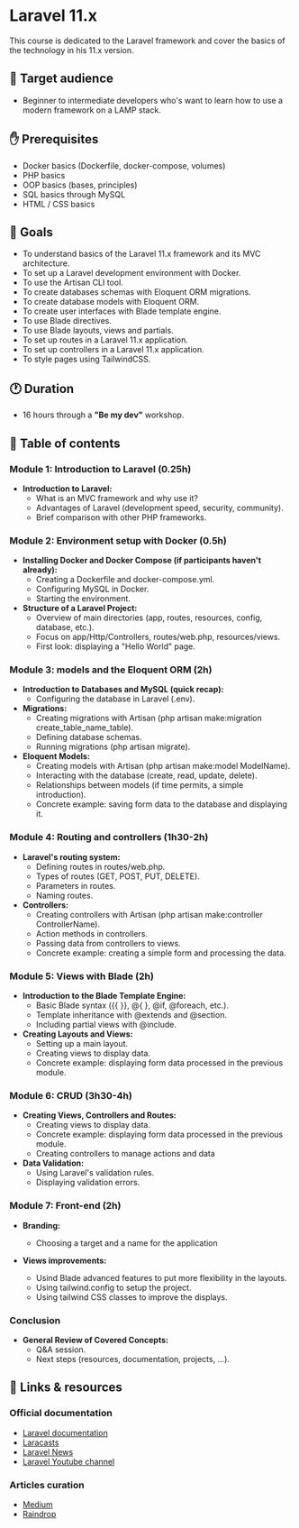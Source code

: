 # Laravel 11.x

This course is dedicated to the Laravel framework and cover the basics of the technology in his 11.x version.
  
## :information_desk_person: Target audience

- Beginner to intermediate developers who's want to learn how to use a modern framework on a LAMP stack.

## :hand: Prerequisites

- Docker basics (Dockerfile, docker-compose, volumes)
- PHP basics
- OOP basics (bases, principles)
- SQL basics through MySQL
- HTML / CSS basics
  
## :dart: Goals

- To understand basics of the Laravel 11.x framework and its MVC architecture.
- To set up a Laravel development environment with Docker.
- To use the Artisan CLI tool.
- To create databases schemas with Eloquent ORM migrations.
- To create database models with Eloquent ORM.
- To create user interfaces with Blade template engine.
- To use Blade directives.
- To use Blade layouts, views and partials.
- To set up routes in a Laravel 11.x application.
- To set up controllers in a Laravel 11.x application.
- To style pages using TailwindCSS.

## :clock1: Duration

- 16 hours through a **"Be my dev"** workshop.

## :bookmark_tabs: Table of contents

### Module 1: Introduction to Laravel (0.25h)

- **Introduction to Laravel:**
  - What is an MVC framework and why use it?
  - Advantages of Laravel (development speed, security, community).
  - Brief comparison with other PHP frameworks.

### Module 2: Environment setup with Docker (0.5h)

- **Installing Docker and Docker Compose (if participants haven't already):**
  - Creating a Dockerfile and docker-compose.yml.
  - Configuring MySQL in Docker.
  - Starting the environment.
- **Structure of a Laravel Project:**
  - Overview of main directories (app, routes, resources, config, database, etc.).
  - Focus on app/Http/Controllers, routes/web.php, resources/views.
  - First look: displaying a "Hello World" page.

### Module 3: models and the Eloquent ORM (2h)

- **Introduction to Databases and MySQL (quick recap):**
  - Configuring the database in Laravel (.env).
- **Migrations:**
  - Creating migrations with Artisan (php artisan make:migration create_table_name_table).
  - Defining database schemas.
  - Running migrations (php artisan migrate).
- **Eloquent Models:**
  - Creating models with Artisan (php artisan make:model ModelName).
  - Interacting with the database (create, read, update, delete).
  - Relationships between models (if time permits, a simple introduction).
  - Concrete example: saving form data to the database and displaying it.

### Module 4: Routing and controllers (1h30-2h)

- **Laravel's routing system:**
  - Defining routes in routes/web.php.
  - Types of routes (GET, POST, PUT, DELETE).
  - Parameters in routes.
  - Naming routes.
- **Controllers:**
  - Creating controllers with Artisan (php artisan make:controller ControllerName).
  - Action methods in controllers.
  - Passing data from controllers to views.
  - Concrete example: creating a simple form and processing the data.

### Module 5: Views with Blade (2h)

- **Introduction to the Blade Template Engine:**
  - Basic Blade syntax ({{ }}, @{ }, @if, @foreach, etc.).
  - Template inheritance with @extends and @section.
  - Including partial views with @include.
- **Creating Layouts and Views:**
  - Setting up a main layout.
  - Creating views to display data.
  - Concrete example: displaying form data processed in the previous module.

### Module 6: CRUD (3h30-4h)

- **Creating Views, Controllers and Routes:**
  - Creating views to display data.
  - Concrete example: displaying form data processed in the previous module.
  - Creating controllers to manage actions and data
- **Data Validation:**
  - Using Laravel's validation rules.
  - Displaying validation errors.

### Module 7: Front-end (2h)

- **Branding:**
  - Choosing a target and a name for the application

- **Views improvements:**
  - Usind Blade advanced features to put more flexibility in the layouts.
  - Using tailwind.config to setup the project.
  - Using tailwind CSS classes to improve the displays.

### Conclusion

- **General Review of Covered Concepts:**
  - Q&A session.
  - Next steps (resources, documentation, projects, ...).

## :link: Links & resources
  
### Official documentation

- [Laravel documentation](https://laravel.com/docs)
- [Laracasts](https://laracasts.com/)
- [Laravel News](https://laravel-news.com/)
- [Laravel Youtube channel](https://www.youtube.com/@LaravelPHP)
  
### Articles curation

- [Medium](https://medium.com/@steve.lebleu/list/laravel-117802714c4f)
- [Raindrop](https://raindrop.io/konfer/laravel-50534779)
